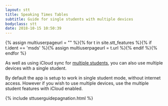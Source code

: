 ```yaml
---
layout: stt
title: Speaking Times Tables
subtitle: Guide for single students with multiple devices
bodyclass: stt
date: 2018-10-15 10:50:39
---
```


{% assign multiuserpageurl = "" %}{% for t in site.stt_features %}{% if t.ident == 'msds' %}{% assign multiuserpageurl = t.url %}{% endif %}{% endfor %}

As well as using iCloud sync for <a href="{{ site.baseurl }}{{ multiuserpageurl }}">multiple students</a>, you can also use multiple devices with a single student.

By default the app is setup to work in single student mode, without internet access. However if you wish to use multiple devices, use the multiple student features with iCloud enabled.

{% include sttuserguidepagnation.html %}
